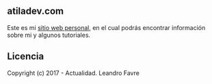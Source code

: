 ## atiladev.com

Este es mi [sitio web personal](https://www.atiladev.com/), en el cual podrás encontrar información sobre mi y algunos tutoriales.

## Licencia

Copyright (c) 2017 - Actualidad. Leandro Favre
